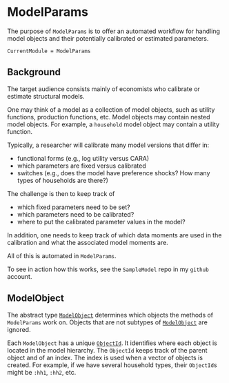 # ModelParams

The purpose of `ModelParams` is to offer an automated workflow for handling model objects and their potentially calibrated or estimated parameters.

```@meta
CurrentModule = ModelParams
```

## Background

The target audience consists mainly of economists who calibrate or estimate structural models.

One may think of a model as a collection of model objects, such as utility functions, production functions, etc. Model objects may contain nested model objects. For example, a `household` model object may contain a utility function.

Typically, a researcher will calibrate many model versions that differ in:

* functional forms (e.g., log utility versus CARA)
* which parameters are fixed versus calibrated
* switches (e.g., does the model have preference shocks? How many types of households are there?)

The challenge is then to keep track of 

* which fixed parameters need to be set?
* which parameters need to be calibrated?
* where to put the calibrated parameter values in the model?

In addition, one needs to keep track of which data moments are used in the calibration and what the associated model moments are.

All of this is automated in `ModelParams`.

To see in action how this works, see the `SampleModel` repo in my `github` account.

## ModelObject

The abstract type [`ModelObject`](@ref) determines which objects the methods of `ModelParams` work on. Objects that are not subtypes of [`ModelObject`](@ref) are ignored.

Each `ModelObject` has a unique [`ObjectId`](@ref). It identifies where each object is located in the model hierarchy. The `ObjectId` keeps track of the parent object and of an index. The index is used when a vector of objects is created. For example, if we have several household types, their `ObjectId`s might be `:hh1`, `:hh2`, etc. 
